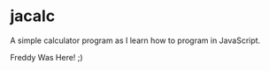 # jacalc

A simple calculator program as I learn how to program in JavaScript.

Freddy Was Here! ;)
